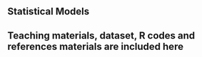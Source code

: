 ## Statistical Models 
## Teaching materials, dataset, R codes and references materials are included here 
